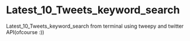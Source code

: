 # Latest_10_Tweets_keyword_search
Latest_10_Tweets_keyword_search from terminal using tweepy and twitter API(ofcourse :))
